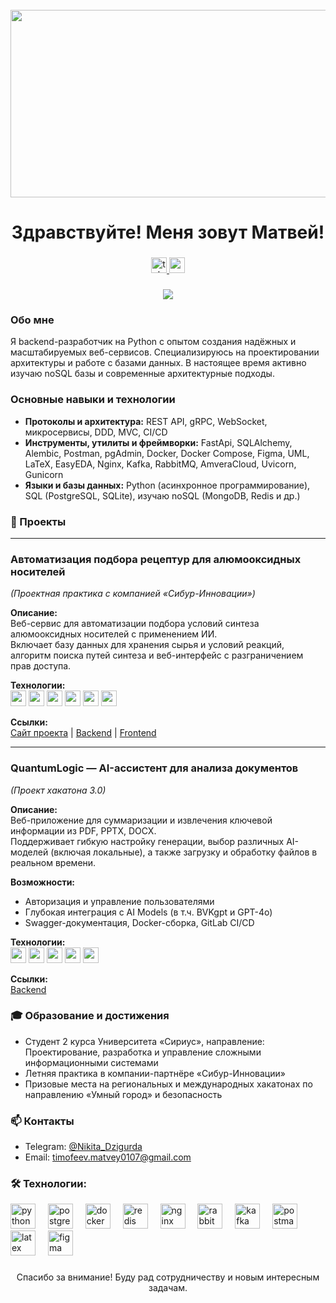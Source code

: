 <br clear="both">

<div align="center">
  <img height="300" width="600" src="https://user-images.githubusercontent.com/74038190/225813708-98b745f2-7d22-48cf-9150-083f1b00d6c9.gif"  />
</div>

###

<h1 align="center">Здравствуйте! Меня зовут Матвей!</h1>

###

<div align="center">
  <a href="https://t.me/Nikita_Dzigurda" target="_blank">
    <img src="https://img.shields.io/static/v1?message=Telegram&logo=telegram&label=&color=2CA5E0&logoColor=white&labelColor=&style=for-the-badge" height="25" alt="telegram logo"  />
  </a>
  <a href="mailto:timofeev.matvey0107@gmail.com" target="_blank">
    <img src="https://img.shields.io/static/v1?message=Email&logo=gmail&label=&color=D14836&logoColor=white&labelColor=&style=for-the-badge" height="25" alt="email logo"  />
  </a>
</div>

###

<div align="center">
  <img src="https://visitor-badge.laobi.icu/badge?page_id=matvej.dzigurda&"  />
</div>

###

<h3 align="left">Обо мне</h3>

<p align="left">
Я backend-разработчик на Python с опытом создания надёжных и масштабируемых веб-сервисов.  
Специализируюсь на проектировании архитектуры и работе с базами данных.  
В настоящее время активно изучаю noSQL базы и современные архитектурные подходы.  
</p>

###

<h3 align="left">Основные навыки и технологии</h3>

<ul>
<li><b>Протоколы и архитектура:</b> REST API, gRPC, WebSocket, микросервисы, DDD, MVC, CI/CD</li>
<li><b>Инструменты, утилиты и фреймворки:</b> FastApi, SQLAlchemy, Alembic, Postman, pgAdmin, Docker, Docker Compose, Figma, UML, LaTeX, EasyEDA, Nginx, Kafka, RabbitMQ, AmveraCloud, Uvicorn, Gunicorn</li>
<li><b>Языки и базы данных:</b> Python (асинхронное программирование), SQL (PostgreSQL, SQLite), изучаю noSQL (MongoDB, Redis и др.)</li>
</ul>

###

<h3 align="left">📂 Проекты</h3>

---

### Автоматизация подбора рецептур для алюмооксидных носителей  
*(Проектная практика с компанией «Сибур-Инновации»)*  

**Описание:**  
Веб-сервис для автоматизации подбора условий синтеза алюмооксидных носителей с применением ИИ.  
Включает базу данных для хранения сырья и условий реакций, алгоритм поиска путей синтеза и веб-интерфейс с разграничением прав доступа.  

**Технологии:**  
<img src="https://cdn.jsdelivr.net/gh/devicons/devicon/icons/python/python-original.svg" height="25" /> 
<img src="https://cdn.jsdelivr.net/gh/devicons/devicon/icons/fastapi/fastapi-original.svg" height="25" /> 
<img src="https://cdn.jsdelivr.net/gh/devicons/devicon/icons/postgresql/postgresql-original.svg" height="25" /> 
<img src="https://cdn.jsdelivr.net/gh/devicons/devicon/icons/docker/docker-original.svg" height="25" /> 
<img src="https://cdn.jsdelivr.net/gh/devicons/devicon/icons/redis/redis-original.svg" height="25" /> 
<img src="https://cdn.jsdelivr.net/gh/devicons/devicon/icons/nginx/nginx-original.svg" height="25" />  

**Ссылки:**  
[Сайт проекта](sibur-soakulo.amvera.io) | [Backend](https://github.com/sibur111/Backend.git) | [Frontend](https://github.com/sibur111/new_frontend.git)  

---

### QuantumLogic — AI-ассистент для анализа документов  
*(Проект хакатона 3.0)*  

**Описание:**  
Веб-приложение для суммаризации и извлечения ключевой информации из PDF, PPTX, DOCX.  
Поддерживает гибкую настройку генерации, выбор различных AI-моделей (включая локальные), а также загрузку и обработку файлов в реальном времени.  

**Возможности:**  
- Авторизация и управление пользователями  
- Глубокая интеграция с AI Models (в т.ч. BVKgpt и GPT-4o)  
- Swagger-документация, Docker-сборка, GitLab CI/CD  

**Технологии:**  
<img src="https://cdn.jsdelivr.net/gh/devicons/devicon/icons/python/python-original.svg" height="25" /> 
<img src="https://cdn.jsdelivr.net/gh/devicons/devicon/icons/fastapi/fastapi-original.svg" height="25" /> 
<img src="https://cdn.jsdelivr.net/gh/devicons/devicon/icons/docker/docker-original.svg" height="25" /> 
<img src="https://cdn.jsdelivr.net/gh/devicons/devicon/icons/nginx/nginx-original.svg" height="25" /> 
<img src="https://cdn.jsdelivr.net/gh/devicons/devicon/icons/postgresql/postgresql-original.svg" height="25" />  

**Ссылки:**  
[Backend](https://github.com/NikitaDzigurda/Backend_Bvk.git)  


###

<h3 align="left">🎓 Образование и достижения</h3>

<ul>
<li>Студент 2 курса Университета «Сириус», направление: Проектирование, разработка и управление сложными информационными системами</li>
<li>Летняя практика в компании-партнёре «Сибур-Инновации»</li>
<li>Призовые места на региональных и международных хакатонах по направлению «Умный город» и безопасность</li>
</ul>

###

<h3 align="left">📫 Контакты</h3>

<ul>
<li>Telegram: <a href="https://t.me/Nikita_Dzigurda" target="_blank">@Nikita_Dzigurda</a></li>
<li>Email: <a href="mailto:timofeev.matvey0107@gmail.com">timofeev.matvey0107@gmail.com</a></li>
</ul>

###

<h3 align="left">🛠 Технологии:</h3>

<div align="left">
  <img src="https://cdn.jsdelivr.net/gh/devicons/devicon/icons/python/python-original.svg" height="40" alt="python logo"  />
  <img width="12" />
  <img src="https://cdn.jsdelivr.net/gh/devicons/devicon/icons/postgresql/postgresql-original.svg" height="40" alt="postgresql logo"  />
  <img width="12" />
  <img src="https://cdn.jsdelivr.net/gh/devicons/devicon/icons/docker/docker-original.svg" height="40" alt="docker logo"  />
  <img width="12" />
  <img src="https://cdn.jsdelivr.net/gh/devicons/devicon/icons/redis/redis-original.svg" height="40" alt="redis logo"  />
  <img width="12" />
  <img src="https://cdn.jsdelivr.net/gh/devicons/devicon/icons/nginx/nginx-original.svg" height="40" alt="nginx logo"  />
  <img width="12" />
  <img src="https://cdn.jsdelivr.net/gh/devicons/devicon/icons/rabbitmq/rabbitmq-original.svg" height="40" alt="rabbitmq logo"  />
  <img width="12" />
  <img src="https://img.shields.io/badge/Apache%20Kafka-231F20?style=flat&logo=apachekafka&logoColor=white" height="40" alt="kafka logo"  />
  <img width="12" />
  <img src="https://cdn.jsdelivr.net/gh/devicons/devicon/icons/postman/postman-original.svg" height="40" alt="postman logo"  />
  <img width="12" />
  <img src="https://cdn.simpleicons.org/latex/000000" height="40" alt="latex logo"  />
  <img width="12" />
  <img src="https://cdn.jsdelivr.net/gh/devicons/devicon/icons/figma/figma-original.svg" height="40" alt="figma logo"  />
</div>


###

<div align="center">
  <!-- <img src="https://media.giphy.com/media/3o7aD6VtcXKx5b8eZq/giphy.gif" alt="animation" width="400" /> -->
</div>

###

<p align="center">Спасибо за внимание! Буду рад сотрудничеству и новым интересным задачам.</p>
